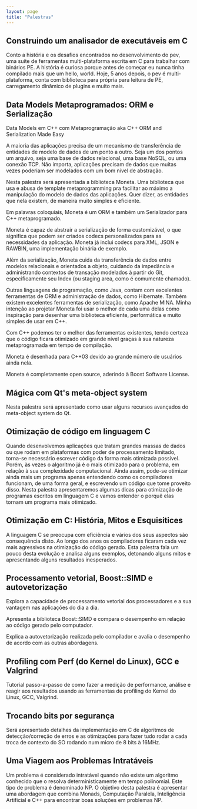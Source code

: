 ```yaml
---
layout: page
title: "Palestras"
---
```


## Construindo um analisador de executáveis em C
Conto a história e os desafios encontrados no desenvolvimento do pev, uma suíte de ferramentas multi-plataforma escrita em C para trabalhar com binários PE. A história é curiosa porque antes de começar eu nunca tinha compilado mais que um hello, world. Hoje, 5 anos depois, o pev é multi-plataforma, conta com biblioteca para própria para leitura de PE, carregamento dinâmico de plugins e muito mais.

## Data Models Metaprogramados: ORM e Serialização
Data Models em C++ com Metaprogramação
aka C++ ORM and Serialization Made Easy

A maioria das aplicações precisa de um mecanismo de transferência de entidades de modelo de dados de um ponto a outro. Seja um dos pontos um arquivo, seja uma base de dados relacional, uma base NoSQL, ou uma conexão TCP. Não importa, aplicações precisam de dados que muitas vezes poderiam ser modelados com um bom nível de abstração.

Nesta palestra será apresentada a biblioteca Moneta. Uma biblioteca que usa e abusa de template metaprogramming pra facilitar ao máximo a manipulação do modelo de dados das aplicações. Quer dizer, as entidades que nela existem, de maneira muito simples e eficiente.

Em palavras coloquiais, Moneta é um ORM e também um Serializador para C++ metaprogramado.

Moneta é capaz de abstrair a serialização de forma customizável, o que significa que podem ser criados codecs personalizados para as necessidades da aplicação. Moneta já inclui codecs para XML, JSON e RAWBIN, uma implementação binária de exemplo. 

Além da serialização, Moneta cuida da transferência de dados entre modelos relacionais e orientados a objeto, cuidando da impedância e administrando contextos de transação modelados à partir do Git, especificamente seu Index (ou staging area, como é comumente chamado).

Outras linguagens de programação, como Java, contam com excelentes ferramentas de ORM e administração de dados, como Hibernate. Também existem excelentes ferramentas de serialização, como Apache MINA. Minha intenção ao projetar Moneta foi usar o melhor de cada uma delas como inspiração para desenhar uma biblioteca eficiente, performática e muito simples de usar em C++.

Com C++ podemos ter o melhor das ferramentas existentes, tendo certeza que o código ficara otimizado em grande nível graças à sua natureza metaprogramada em tempo de compilação.

Moneta é desenhada para C++03 devido ao grande número de usuários ainda nela.

Moneta é completamente open source, aderindo à Boost Software License.

## Mágica com Qt's meta-object system
Nesta palestra será apresentado como usar alguns recursos avançados do meta-object system do Qt.

## Otimização de código em linguagem C
Quando desenvolvemos aplicações que tratam grandes massas de dados ou que rodam em plataformas com poder de processamento limitado, torna-se necessário escrever código da forma mais otimizada possível.
Porém, às vezes o algoritmo já é o mais otimizado para o problema, em relação à sua complexidade computacional. Ainda assim, pode-se otimizar ainda mais um programa apenas entendendo como os compiladores funcionam, de uma forma geral, e escrevendo um código que tome proveito disso.
Nesta palestra apresentaremos algumas dicas para otimização de programas escritos em linguagem C e vamos entender o porquê elas tornam um programa mais otimizado.

## Otimização em C: História, Mitos e Esquisitices
A linguagem C se preocupa com eficiência e vários dos seus aspectos são consequência disto. Ao longo dos anos os compiladores ficaram cada vez mais agressivos na otimização do código gerado. Esta palestra fala um pouco desta evolução e analisa alguns exemplos, detonando alguns mitos e apresentando alguns resultados inesperados.

## Processamento vetorial, Boost::SIMD e autovetorização
Explora a capacidade de processamento vetorial dos processadores e a sua vantagem nas aplicações do dia a dia.

Apresenta a biblioteca Boost::SIMD e compara o desempenho em relação ao código gerado pelo computador.

Explica a autovetorização realizada pelo compilador e avalia o desempenho de acordo com as outras abordagens.

## Profiling com Perf (do Kernel do Linux), GCC e Valgrind
Tutorial passo-a-passo de como fazer a medição de performance, análise e reagir aos resultados usando as ferramentas de profiling do Kernel do Linux, GCC, Valgrind.

## Trocando bits por segurança
Será apresentado detalhes da implementação em C de algoritmos de detecção/correção de erros e as otimizações para fazer tudo rodar a cada troca de contexto do SO rodando num micro de 8 bits à 16MHz.

## Uma Viagem aos Problemas Intratáveis
Um problema é considerado intratável quando não existe um algoritmo conhecido que o resolva deterministicamente em tempo polinomial. Este tipo de problema é denominado NP. O objetivo desta palestra é apresentar uma abordagem que combina Monads, Computação Paralela, Inteligência Artificial e C++ para encontrar boas soluções em problemas NP.

